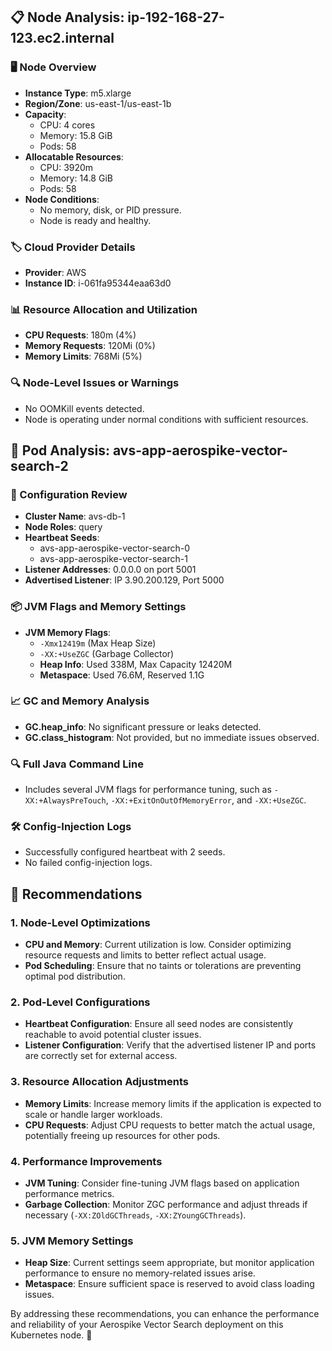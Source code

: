 ## 📋 Node Analysis: ip-192-168-27-123.ec2.internal

### 🖥️ Node Overview
- **Instance Type**: m5.xlarge
- **Region/Zone**: us-east-1/us-east-1b
- **Capacity**: 
  - CPU: 4 cores
  - Memory: 15.8 GiB
  - Pods: 58
- **Allocatable Resources**:
  - CPU: 3920m
  - Memory: 14.8 GiB
  - Pods: 58
- **Node Conditions**: 
  - No memory, disk, or PID pressure.
  - Node is ready and healthy.

### 🏷️ Cloud Provider Details
- **Provider**: AWS
- **Instance ID**: i-061fa95344eaa63d0

### 📊 Resource Allocation and Utilization
- **CPU Requests**: 180m (4%)
- **Memory Requests**: 120Mi (0%)
- **Memory Limits**: 768Mi (5%)

### 🔍 Node-Level Issues or Warnings
- No OOMKill events detected.
- Node is operating under normal conditions with sufficient resources.

## 🧵 Pod Analysis: avs-app-aerospike-vector-search-2

### 📄 Configuration Review
- **Cluster Name**: avs-db-1
- **Node Roles**: query
- **Heartbeat Seeds**:
  - avs-app-aerospike-vector-search-0
  - avs-app-aerospike-vector-search-1
- **Listener Addresses**: 0.0.0.0 on port 5001
- **Advertised Listener**: IP 3.90.200.129, Port 5000

### 📦 JVM Flags and Memory Settings
- **JVM Memory Flags**:
  - `-Xmx12419m` (Max Heap Size)
  - `-XX:+UseZGC` (Garbage Collector)
  - **Heap Info**: Used 338M, Max Capacity 12420M
  - **Metaspace**: Used 76.6M, Reserved 1.1G

### 📈 GC and Memory Analysis
- **GC.heap_info**: No significant pressure or leaks detected.
- **GC.class_histogram**: Not provided, but no immediate issues observed.

### 🔍 Full Java Command Line
- Includes several JVM flags for performance tuning, such as `-XX:+AlwaysPreTouch`, `-XX:+ExitOnOutOfMemoryError`, and `-XX:+UseZGC`.

### 🛠️ Config-Injection Logs
- Successfully configured heartbeat with 2 seeds.
- No failed config-injection logs.

## 📝 Recommendations

### 1. Node-Level Optimizations
- **CPU and Memory**: Current utilization is low. Consider optimizing resource requests and limits to better reflect actual usage.
- **Pod Scheduling**: Ensure that no taints or tolerations are preventing optimal pod distribution.

### 2. Pod-Level Configurations
- **Heartbeat Configuration**: Ensure all seed nodes are consistently reachable to avoid potential cluster issues.
- **Listener Configuration**: Verify that the advertised listener IP and ports are correctly set for external access.

### 3. Resource Allocation Adjustments
- **Memory Limits**: Increase memory limits if the application is expected to scale or handle larger workloads.
- **CPU Requests**: Adjust CPU requests to better match the actual usage, potentially freeing up resources for other pods.

### 4. Performance Improvements
- **JVM Tuning**: Consider fine-tuning JVM flags based on application performance metrics.
- **Garbage Collection**: Monitor ZGC performance and adjust threads if necessary (`-XX:ZOldGCThreads`, `-XX:ZYoungGCThreads`).

### 5. JVM Memory Settings
- **Heap Size**: Current settings seem appropriate, but monitor application performance to ensure no memory-related issues arise.
- **Metaspace**: Ensure sufficient space is reserved to avoid class loading issues.

By addressing these recommendations, you can enhance the performance and reliability of your Aerospike Vector Search deployment on this Kubernetes node. 🚀
